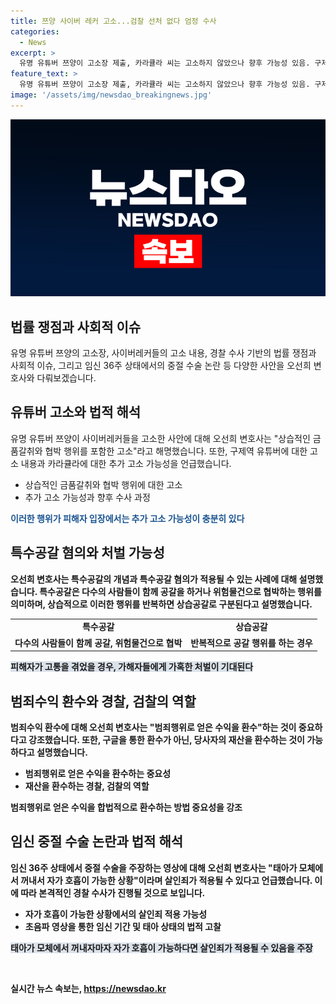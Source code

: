 ```yaml
---
title: 쯔양 사이버 레커 고소...검찰 선처 없다 엄정 수사
categories:
  - News
excerpt: >
  유명 유튜버 쯔양이 고소장 제출, 카라큘라 씨는 고소하지 않았으나 향후 가능성 있음. 구제역 씨가 과잉 경호 논란에 휩싸임. 살인 혐의로 수사 의뢰된 영상 논란 및 태아 중절 수술 주장도 논란. 교제폭력 및 유튜브 명의 변경에 대한 변호사 의견. 구제역 씨의 금품 수수 및 모순된 진술 등에 대한 분석. 이러한 사건에 대한 법적 쟁점, 처벌 및 형법에 대한 오선희 변호사의 해설 및 의견. 추가적으로, 유튜브 명의 변경 및 경호 업체 관련 논란에도 다뤘음.
feature_text: >
  유명 유튜버 쯔양이 고소장 제출, 카라큘라 씨는 고소하지 않았으나 향후 가능성 있음. 구제역 씨가 과잉 경호 논란에 휩싸임. 살인 혐의로 수사 의뢰된 영상 논란 및 태아 중절 수술 주장도 논란. 교제폭력 및 유튜브 명의 변경에 대한 변호사 의견. 구제역 씨의 금품 수수 및 모순된 진술 등에 대한 분석. 이러한 사건에 대한 법적 쟁점, 처벌 및 형법에 대한 오선희 변호사의 해설 및 의견. 추가적으로, 유튜브 명의 변경 및 경호 업체 관련 논란에도 다뤘음.
image: '/assets/img/newsdao_breakingnews.jpg'
---
```


<p><img src="/assets/img/newsdao_breakingnews.jpg" alt="bookingtag 속보" /></p>

<h2 data-ke-size="size26">법률 쟁점과 사회적 이슈</h2>

<p data-ke-size="size16">유명 유튜버 쯔양의 고소장, 사이버레커들의 고소 내용, 경찰 수사 기반의 법률 쟁점과 사회적 이슈, 그리고 임신 36주 상태에서의 중절 수술 논란 등 다양한 사안을 오선희 변호사와 다뤄보겠습니다.</p>

<h2 data-ke-size="size24">유튜버 고소와 법적 해석</h2>

<p data-ke-size="size16">유명 유튜버 쯔양이 사이버레커들을 고소한 사안에 대해 오선희 변호사는 "상습적인 금품갈취와 협박 행위를 포함한 고소"라고 해명했습니다. 또한, 구제역 유튜버에 대한 고소 내용과 카라큘라에 대한 추가 고소 가능성을 언급했습니다.</p>

<ul>
<li>상습적인 금품갈취와 협박 행위에 대한 고소</li>
<li>추가 고소 가능성과 향후 수사 과정</li>
</ul>

<p data-ke-size="size16"><b><span style="color: #1a5490;">이러한 행위가 피해자 입장에서는 추가 고소 가능성이 충분히 있다</span><b></p>

<h2 data-ke-size="size24">특수공갈 혐의와 처벌 가능성</h2>

<p data-ke-size="size16">오선희 변호사는 특수공갈의 개념과 특수공갈 혐의가 적용될 수 있는 사례에 대해 설명했습니다. 특수공갈은 다수의 사람들이 함께 공갈을 하거나 위험물건으로 협박하는 행위를 의미하며, 상습적으로 이러한 행위를 반복하면 상습공갈로 구분된다고 설명했습니다.</p>

<table>
  <tr>
    <td style="text-align: center; height: 17px;"><b>특수공갈</b></td>
    <td style="text-align: center; height: 17px;"><b>상습공갈</b></td>
  </tr>
  <tr>
    <td style="text-align: center; height: 17px;">다수의 사람들이 함께 공갈, 위험물건으로 협박</td>
    <td style="text-align: center; height: 17px;">반복적으로 공갈 행위를 하는 경우</td>
  </tr>
</table>

<p data-ke-size="size16"><b><span style="background-color: #21538527;">피해자가 고통을 겪었을 경우, 가해자들에게 가혹한 처벌이 기대된다</span><b></p>

<h2 data-ke-size="size24">범죄수익 환수와 경찰, 검찰의 역할</h2>

<p data-ke-size="size16">범죄수익 환수에 대해 오선희 변호사는 "범죄행위로 얻은 수익을 환수"하는 것이 중요하다고 강조했습니다. 또한, 구글을 통한 환수가 아닌, 당사자의 재산을 환수하는 것이 가능하다고 설명했습니다.</p>

<ul>
<li>범죄행위로 얻은 수익을 환수하는 중요성</li>
<li>재산을 환수하는 경찰, 검찰의 역할</li>
</ul>

<p data-ke-size="size16"><b>범죄행위로 얻은 수익을 합법적으로 환수하는 방법 중요성을 강조</b></p>

<h2 data-ke-size="size24">임신 중절 수술 논란과 법적 해석</h2>

<p data-ke-size="size16">임신 36주 상태에서 중절 수술을 주장하는 영상에 대해 오선희 변호사는 "태아가 모체에서 꺼내서 자가 호흡이 가능한 상황"이라며 살인죄가 적용될 수 있다고 언급했습니다. 이에 따라 본격적인 경찰 수사가 진행될 것으로 보입니다.</p>

<ul>
<li>자가 호흡이 가능한 상황에서의 살인죄 적용 가능성</li>
<li>초음파 영상을 통한 임신 기간 및 태아 상태의 법적 고찰</li>
</ul>

<p data-ke-size="size16"><b><span style="background-color: #21538527;">태아가 모체에서 꺼내자마자 자가 호흡이 가능하다면 살인죄가 적용될 수 있음을 주장</span><b></p>

<p data-ke-size="size16">&nbsp;</p>
실시간 뉴스 속보는, <a href="https://newsdao.kr" rel="dofollow">https://newsdao.kr</a>



